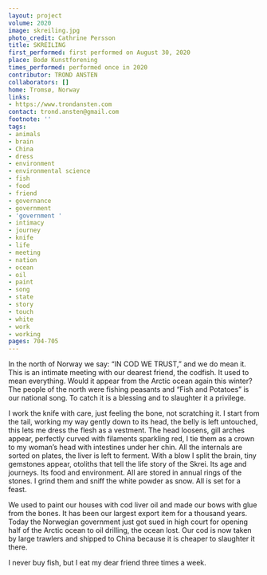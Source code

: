 ```yaml
---
layout: project
volume: 2020
image: skreiling.jpg
photo_credit: Cathrine Persson
title: SKREILING
first_performed: first performed on August 30, 2020
place: Bodø Kunstforening
times_performed: performed once in 2020
contributor: TROND ANSTEN
collaborators: []
home: Tromsø, Norway
links:
- https://www.trondansten.com
contact: trond.ansten@gmail.com
footnote: ''
tags:
- animals
- brain
- China
- dress
- environment
- environmental science
- fish
- food
- friend
- governance
- government
- 'government '
- intimacy
- journey
- knife
- life
- meeting
- nation
- ocean
- oil
- paint
- song
- state
- story
- touch
- white
- work
- working
pages: 704-705
---
```


In the north of Norway we say: “IN COD WE TRUST,” and we do mean it. This is an intimate meeting with our dearest friend, the codfish. It used to mean everything. Would it appear from the Arctic ocean again this winter? The people of the north were fishing peasants and “Fish and Potatoes” is our national song. To catch it is a blessing and to slaughter it a privilege. 

I work the knife with care, just feeling the bone, not scratching it. I start from the tail, working my way gently down to its head, the belly is left untouched, this lets me dress the flesh as a vestment. The head loosens, gill arches appear, perfectly curved with filaments sparkling red, I tie them as a crown to my woman’s head with intestines under her chin. All the internals are sorted on plates, the liver is left to ferment. With a blow I split the brain, tiny gemstones appear, otoliths that tell the life story of the Skrei. Its age and journeys. Its food and environment. All are stored in annual rings of the stones. I grind them and sniff the white powder as snow. All is set for a feast.

We used to paint our houses with cod liver oil and made our bows with glue from the bones. It has been our largest export item for a thousand years. Today the Norwegian government just got sued in high court for opening half of the Arctic ocean to oil drilling, the ocean lost. Our cod is now taken by large trawlers and shipped to China because it is cheaper to slaughter it there. 

I never buy fish, but I eat my dear friend three times a week.